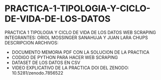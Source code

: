 # PRACTICA-1-TIPOLOGIA-Y-CICLO-DE-VIDA-DE-LOS-DATOS
PRACTICA 1 TIPOLOGIA Y CICLO DE VIDA DE LOS DATOS WEB SCRAPING
INTEGRANTES: ORIOL MOSSINGER SANAHUJA Y JUAN LARA CHUPS
DESCRIPCION ARCHIVOS:
- DOCUMENTO MEMORIA PDF CON LA SOLUCION DE LA PRACTICA
- CODIGO DE PYTHON PARA HACER WEB SCRAPING
- DATASET DE LOS DATOS EN CSV
- VIDEO EXPLICATIVO DE LA PRACTICA
DOI DEL ZENODO: 10.5281/zenodo.7856522
